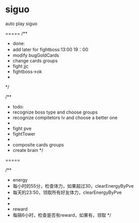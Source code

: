 siguo
=====

auto play siguo

=====
/**
 * done: 
 * add later for fightboss:13:00 19：00
 * modify bugGoldCards
 * change cards groups
 * fight jjc
 * fightboss->ok
 * 
 */

/**
 * todo:
 * recognize boss type and choose groups
 * recognize compitetors lv and choose a better one
 * 
 * fight pve
 * fightTower
 * 
 * composite cards groups
 * create brain
 */

=====

/**
 * energy
 * 每小时的55分，检查体力，如果超过30，clearEnergyByPve
 * 每天的23:50，领取所有好友体力，clearEnergyByPve
 *
 * 
 * reward
 * 每隔6小时，检查是否有reward，如果有，领取
 */
